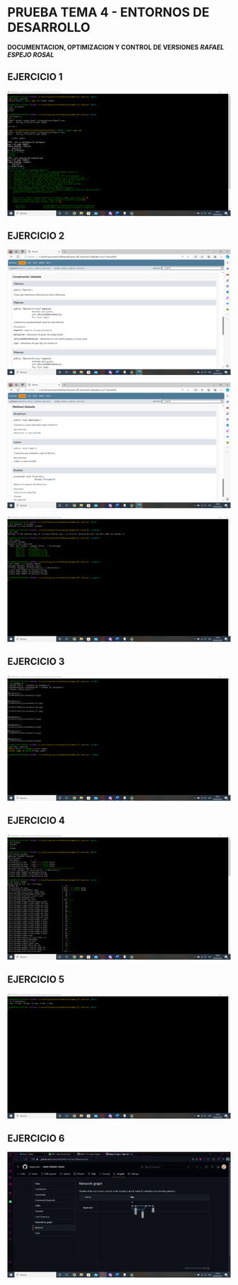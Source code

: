 # PRUEBA TEMA 4 - ENTORNOS DE DESARROLLO
**DOCUMENTACION, OPTIMIZACION Y CONTROL DE VERSIONES**
***RAFAEL ESPEJO ROSAL***

## EJERCICIO 1
![EJERCICIO1](Screenshots/1.png)


## EJERCICIO 2
![EJERCICIO2a](Screenshots/2a.png)

![EJERCICIO2b](Screenshots/2b.png)

![EJERCICIO2c](Screenshots/2c.png)


## EJERCICIO 3
![EJERCICIO3](Screenshots/3.png)


## EJERCICIO 4
![EJERCICIO4](Screenshots/4.png)

## EJERCICIO 5
![EJERCICIO5](Screenshots/5.png)


## EJERCICIO 6
![EJERCICIO6](Screenshots/6.png)
